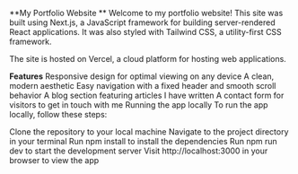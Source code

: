 **My Portfolio Website
**
Welcome to my portfolio website! This site was built using Next.js, a JavaScript framework for building server-rendered React applications. It was also styled with Tailwind CSS, a utility-first CSS framework.

The site is hosted on Vercel, a cloud platform for hosting web applications.

**Features**
Responsive design for optimal viewing on any device
A clean, modern aesthetic
Easy navigation with a fixed header and smooth scroll behavior
A blog section featuring articles I have written
A contact form for visitors to get in touch with me
Running the app locally
To run the app locally, follow these steps:

Clone the repository to your local machine
Navigate to the project directory in your terminal
Run npm install to install the dependencies
Run npm run dev to start the development server
Visit http://localhost:3000 in your browser to view the app
